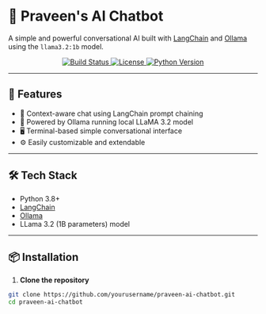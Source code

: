 <p align="center">
  <h1>🧠 Praveen's AI Chatbot</h1>
  <p>A simple and powerful conversational AI built with <a href="https://www.langchain.com/">LangChain</a> and <a href="https://ollama.com/">Ollama</a> using the <code>llama3.2:1b</code> model.</p>
</p>

<p align="center">
  <a href="https://github.com/yourusername/praveen-ai-chatbot/actions/workflows/ci.yml">
    <img src="https://img.shields.io/github/actions/workflow/status/yourusername/praveen-ai-chatbot/ci.yml" alt="Build Status"/>
  </a>
  <a href="https://github.com/yourusername/praveen-ai-chatbot/blob/main/LICENSE">
    <img src="https://img.shields.io/github/license/yourusername/praveen-ai-chatbot" alt="License"/>
  </a>
  <a href="https://www.python.org/downloads/">
    <img src="https://img.shields.io/badge/python-3.8%2B-blue" alt="Python Version"/>
  </a>
</p>

---

## 🚀 Features

- 💬 Context-aware chat using LangChain prompt chaining  
- 🤖 Powered by Ollama running local LLaMA 3.2 model  
- 🖥️ Terminal-based simple conversational interface  
- ⚙️ Easily customizable and extendable  

---

## 🛠️ Tech Stack

- Python 3.8+  
- [LangChain](https://www.langchain.com/)  
- [Ollama](https://ollama.com/)  
- LLama 3.2 (1B parameters) model  

---

## 📦 Installation

1. **Clone the repository**

```bash
git clone https://github.com/yourusername/praveen-ai-chatbot.git
cd praveen-ai-chatbot
